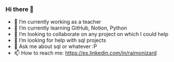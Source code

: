 ### Hi there 👋

<!--
**raimonizard/raimonizard** is a ✨ _special_ ✨ repository because its `README.md` (this file) appears on your GitHub profile.

Here are some ideas to get you started:
-->

- 🔭 I’m currently working as a teacher
- 🌱 I’m currently learning GitHub, Notion, Python
- 👯 I’m looking to collaborate on any project on which I could help
- 🤔 I’m looking for help with sql projects
- 💬 Ask me about sql or whatever :P
- 📫 How to reach me: https://es.linkedin.com/in/raimonizard
